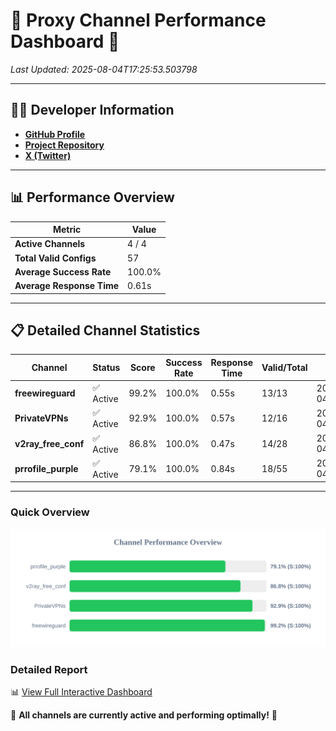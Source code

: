 # 🌟 Proxy Channel Performance Dashboard 🌟

_Last Updated: 2025-08-04T17:25:53.503798_

---

## 👩‍💻 Developer Information

- **[GitHub Profile](https://github.com/4n0nymou3)**  
- **[Project Repository](https://github.com/4n0nymou3/multi-proxy-config-fetcher)**  
- **[X (Twitter)](https://x.com/4n0nymou3)**  

---

## 📊 Performance Overview

| Metric                | Value       |
|-----------------------|-------------|
| **Active Channels**   | 4 / 4       |
| **Total Valid Configs** | 57          |
| **Average Success Rate** | 100.0%      |
| **Average Response Time** | 0.61s       |

---

## 📋 Detailed Channel Statistics

| Channel          | Status     | Score  | Success Rate | Response Time | Valid/Total | Last Success               |
|------------------|------------|--------|--------------|---------------|-------------|----------------------------|
| **freewireguard**  | ✅ Active  | 99.2%  | 100.0% | 0.55s         | 13/13       | 2025-08-04T17:25:53.502008 |
| **PrivateVPNs**  | ✅ Active  | 92.9%  | 100.0% | 0.57s         | 12/16       | 2025-08-04T17:25:52.924771 |
| **v2ray_free_conf**  | ✅ Active  | 86.8%  | 100.0% | 0.47s         | 14/28       | 2025-08-04T17:25:52.316189 |
| **prrofile_purple**  | ✅ Active  | 79.1%  | 100.0% | 0.84s         | 18/55       | 2025-08-04T17:25:51.745225 |

---

### Quick Overview
<div align="center">
  <a href="https://raw.githubusercontent.com/nullluser/NullRepo/refs/heads/main/assets/channel_stats_chart.svg">
    <img src="https://raw.githubusercontent.com/nullluser/NullRepo/refs/heads/main/assets/channel_stats_chart.svg" alt="Source Performance Statistics" width="800">
  </a>
</div>

### Detailed Report
📊 [View Full Interactive Dashboard](https://htmlpreview.github.io/?https://github.com/nullluser/NullRepo/blob/main/assets/performance_report.html)

🎉 **All channels are currently active and performing optimally!** 🎉
